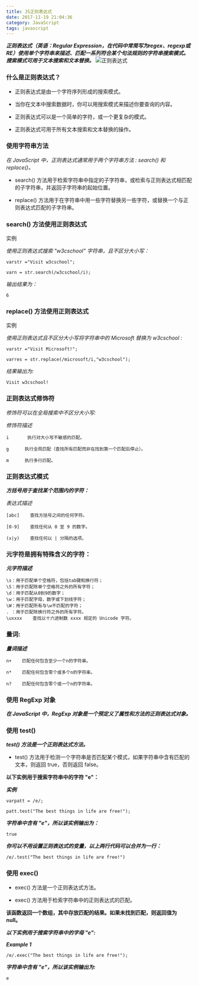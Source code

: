 ```yaml
---
title: JS正则表达式
date: 2017-11-19 21:04:36
category: JavaScript
tags: javascript
---
```

***正则表达式（英语：Regular Expression，在代码中常简写为regex、regexp或RE）使用单个字符串来描述、匹配一系列符合某个句法规则的字符串搜索模式。搜索模式可用于文本搜索和文本替换。***
![正则表达式](https://timgsa.baidu.com/timg?image&quality=80&size=b9999_10000&sec=1511192445199&di=91ee57c16770af499387623d2e36b4df&imgtype=jpg&src=http%3A%2F%2Fimg1.imgtn.bdimg.com%2Fit%2Fu%3D3529936001%2C627965941%26fm%3D214%26gp%3D0.jpg)
                                                                  <!-- more -->
### 什么是正则表达式？

- 正则表达式是由一个字符序列形成的搜索模式。

- 当你在文本中搜索数据时，你可以用搜索模式来描述你要查询的内容。

- 正则表达式可以是一个简单的字符，或一个更复杂的模式。

- 正则表达式可用于所有文本搜索和文本替换的操作。

### 使用字符串方法

*在 JavaScript 中，正则表达式通常用于两个字符串方法 : search() 和 replace()。*

 - search() 方法用于检索字符串中指定的子字符串，或检索与正则表达式相匹配的子字符串，并返回子字符串的起始位置。

 - replace() 方法用于在字符串中用一些字符替换另一些字符，或替换一个与正则表达式匹配的子字符串。

### search() 方法使用正则表达式

实例

*使用正则表达式搜索 "w3cschool" 字符串，且不区分大小写：*

	varstr ="Visit w3cschool";

	varn = str.search(/w3cschool/i);

*输出结果为：*

	6

### replace() 方法使用正则表达式

实例

*使用正则表达式且不区分大小写将字符串中的 Microsoft 替换为 w3cschool :*

	varstr ="Visit Microsoft!";

	varres = str.replace(/microsoft/i,"w3cschool");

*结果输出为:*

	Visit w3cschool!

### 正则表达式修饰符

*修饰符可以在全局搜索中不区分大小写:*

*修饰符描述*

	i       执行对大小写不敏感的匹配。

	g      执行全局匹配（查找所有匹配而非在找到第一个匹配后停止）。

	m      执行多行匹配。

### 正则表达式模式

***方括号用于查找某个范围内的字符：***

*表达式描述*

	[abc]    查找方括号之间的任何字符。

	[0-9]    查找任何从 0 至 9 的数字。

	(x|y)    查找任何以 | 分隔的选项。

### 元字符是拥有特殊含义的字符：

***元字符描述***

	\s：用于匹配单个空格符，包括tab键和换行符；
	\S：用于匹配除单个空格符之外的所有字符；
	\d：用于匹配从0到9的数字；
	\w：用于匹配字母，数字或下划线字符；
	\W：用于匹配所有与\w不匹配的字符；
	. ：用于匹配除换行符之外的所有字符。
	\uxxxx    查找以十六进制数 xxxx 规定的 Unicode 字符。

### 量词:

***量词描述***

	n+    匹配任何包含至少一个n的字符串。

	n*    匹配任何包含零个或多个n的字符串。

	n?    匹配任何包含零个或一个n的字符串。

### 使用 RegExp 对象

***在 JavaScript 中，RegExp 对象是一个预定义了属性和方法的正则表达式对象。***

### 使用 test()

***test() 方法是一个正则表达式方法。***

 - test() 方法用于检测一个字符串是否匹配某个模式，如果字符串中含有匹配的文本，则返回 true，否则返回 false。

**以下实例用于搜索字符串中的字符 "e"：**

***实例***

	varpatt = /e/;

	patt.test("The best things in life are free!");

***字符串中含有 "e"，所以该实例输出为：***

	true


***你可以不用设置正则表达式的变量，以上两行代码可以合并为一行：***

	/e/.test("The best things in life are free!")

### 使用 exec()
	
 - exec() 方法是一个正则表达式方法。

 - exec() 方法用于检索字符串中的正则表达式的匹配。

**该函数返回一个数组，其中存放匹配的结果。如果未找到匹配，则返回值为 null。**

***以下实例用于搜索字符串中的字母 "e":***

***Example 1***

	/e/.exec("The best things in life are free!");

***字符串中含有 "e"，所以该实例输出为:***

	e